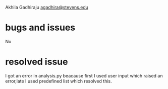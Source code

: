 Akhila Gadhiraju agadhira@stevens.edu

# bugs and issues

No

# resolved issue

I got an error in analysis.py beacause first I used user input which raised an error,late I used predefined list which resolved this.
